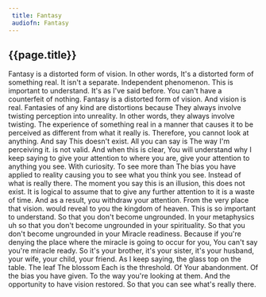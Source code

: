 ```yaml
---
 title: Fantasy
 audiofn: Fantasy
---
```


## {{page.title}}

Fantasy is a distorted form of vision. In other words, It's a distorted
form of something real. It isn't a separate. Independent phenomenon.
This is important to understand. It's as I've said before. You can't
have a counterfeit of nothing. Fantasy is a distorted form of vision.
And vision is real. Fantasies of any kind are distortions because They
always involve twisting perception into unreality. In other words, they
always involve twisting. The experience of something real in a manner
that causes it to be perceived as different from what it really is.
Therefore, you cannot look at anything. And say This doesn't exist. All
you can say is The way I'm perceiving it. is not valid. And when this is
clear, You will understand why I keep saying to give your attention to
where you are, give your attention to anything you see. With curiosity.
To see more than The bias you have applied to reality causing you to see
what you think you see. Instead of what is really there. The moment you
say this is an illusion, this does not exist. It is logical to assume
that to give any further attention to it is a waste of time. And as a
result, you withdraw your attention. From the very place that vision.
would reveal to you the kingdom of heaven. This is so important to
understand. So that you don't become ungrounded. In your metaphysics uh
so that you don't become ungrounded in your spirituality. So that you
don't become ungrounded in your Miracle readiness. Because if you're
denying the place where the miracle is going to occur for you, You can't
say you're miracle ready. So it's your brother, it's your sister, it's
your husband, your wife, your child, your friend. As I keep saying, the
glass top on the table. The leaf The blossom Each is the threshold. Of
Your abandonment. Of the bias you have given. To the way you're looking
at them. And the opportunity to have vision restored. So that you can
see what's really there.


